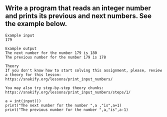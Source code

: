 ## Write a program that reads an integer number and prints its previous and next numbers. See the example below.
```
Example input
179

Example output
The next number for the number 179 is 180
The previous number for the number 179 is 178
```
```
Theory
If you don't know how to start solving this assignment, please, review a theory for this lesson:
https://snakify.org/lessons/print_input_numbers/

You may also try step-by-step theory chunks:
https://snakify.org/lessons/print_input_numbers/steps/1/
```
```
a = int(input())
print("The next number for the number ",a ,"is",a+1)
print("The previous number for the number ",a,"is",a-1)

```
